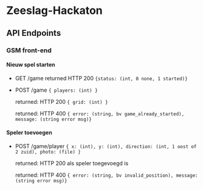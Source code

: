 # Zeeslag-Hackaton

## API Endpoints

### GSM front-end

#### Nieuw spel starten

- GET /game
  returned HTTP 200 `{status: (int, 0 none, 1 started)}`

- POST /game `{ players: (int) }`

  returned: HTTP 200 `{ grid: (int) }` 
  
  returned: HTTP 400 `{ error: (string, bv game_already_started), message: (string error msg)}`
  
#### Speler toevoegen

- POST /game/player `{ x: (int), y: (int), direction: (int, 1 oost of 2 zuid), photo: (file) }`

  returned: HTTP 200 als speler toegevoegd is
  
  returned: HTTP 400 `{ error: (string, bv invalid_position), message: (string error msg)}`
  
